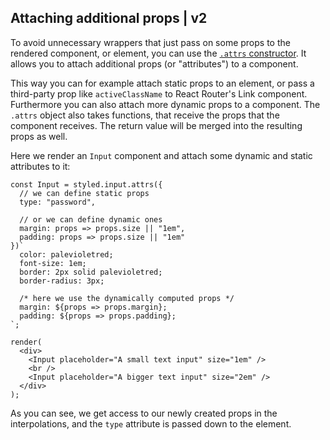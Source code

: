 ## Attaching additional props | v2

To avoid unnecessary wrappers that just pass on some props to the rendered component, or element, you can use the [`.attrs` constructor](/docs/api#attrs). It allows you to attach additional props (or "attributes") to a component.

This way you can for example attach static props to an element, or pass a third-party prop like `activeClassName` to React Router's Link component. Furthermore you can also attach more dynamic props to a component. The `.attrs` object also takes functions, that receive the props that the component receives. The return value will be merged into the resulting props as well.

Here we render an `Input` component and attach some dynamic and static attributes to it:

```react
const Input = styled.input.attrs({
  // we can define static props
  type: "password",

  // or we can define dynamic ones
  margin: props => props.size || "1em",
  padding: props => props.size || "1em"
})`
  color: palevioletred;
  font-size: 1em;
  border: 2px solid palevioletred;
  border-radius: 3px;

  /* here we use the dynamically computed props */
  margin: ${props => props.margin};
  padding: ${props => props.padding};
`;

render(
  <div>
    <Input placeholder="A small text input" size="1em" />
    <br />
    <Input placeholder="A bigger text input" size="2em" />
  </div>
);
```

As you can see, we get access to our newly created props in the interpolations, and the `type` attribute is passed down to the element.

